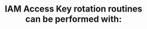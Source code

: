 ---
layout: all-exams
title: "IAM Access Key rotation routines can be performed with:"
blurb: "Access key rotation is an highly recommended security measure. Access key rotation is included on the AWS Practitioners exam in the following objective:"
quid: 118
---